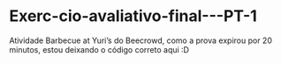 # Exerc-cio-avaliativo-final---PT-1
Atividade Barbecue at Yuri’s do Beecrowd, como a prova expirou por 20 minutos, estou deixando o código correto aqui :D
